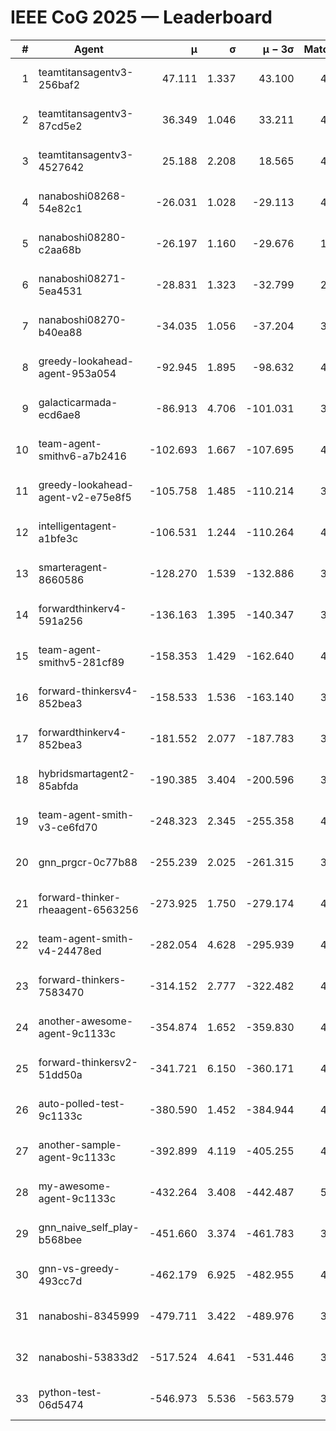 # IEEE CoG 2025 — Leaderboard

| # | Agent | μ | σ | μ − 3σ | Matches | Updated |
|---:|---|---:|---:|---:|---:|---|
| 1 | teamtitansagentv3-256baf2 | 47.111 | 1.337 | 43.100 | 4612 | 2025-08-28 10:55 |
| 2 | teamtitansagentv3-87cd5e2 | 36.349 | 1.046 | 33.211 | 4478 | 2025-08-28 10:55 |
| 3 | teamtitansagentv3-4527642 | 25.188 | 2.208 | 18.565 | 4494 | 2025-08-28 10:55 |
| 4 | nanaboshi08268-54e82c1 | -26.031 | 1.028 | -29.113 | 4338 | 2025-08-28 10:55 |
| 5 | nanaboshi08280-c2aa68b | -26.197 | 1.160 | -29.676 | 1040 | 2025-08-28 10:55 |
| 6 | nanaboshi08271-5ea4531 | -28.831 | 1.323 | -32.799 | 2900 | 2025-08-28 10:55 |
| 7 | nanaboshi08270-b40ea88 | -34.035 | 1.056 | -37.204 | 3358 | 2025-08-28 10:55 |
| 8 | greedy-lookahead-agent-953a054 | -92.945 | 1.895 | -98.632 | 4250 | 2025-08-28 10:55 |
| 9 | galacticarmada-ecd6ae8 | -86.913 | 4.706 | -101.031 | 3900 | 2025-08-28 10:55 |
| 10 | team-agent-smithv6-a7b2416 | -102.693 | 1.667 | -107.695 | 4600 | 2025-08-28 10:55 |
| 11 | greedy-lookahead-agent-v2-e75e8f5 | -105.758 | 1.485 | -110.214 | 3490 | 2025-08-28 10:55 |
| 12 | intelligentagent-a1bfe3c | -106.531 | 1.244 | -110.264 | 4154 | 2025-08-28 10:55 |
| 13 | smarteragent-8660586 | -128.270 | 1.539 | -132.886 | 3609 | 2025-08-28 10:55 |
| 14 | forwardthinkerv4-591a256 | -136.163 | 1.395 | -140.347 | 3804 | 2025-08-28 10:55 |
| 15 | team-agent-smithv5-281cf89 | -158.353 | 1.429 | -162.640 | 4300 | 2025-08-28 10:55 |
| 16 | forward-thinkersv4-852bea3 | -158.533 | 1.536 | -163.140 | 3605 | 2025-08-28 10:55 |
| 17 | forwardthinkerv4-852bea3 | -181.552 | 2.077 | -187.783 | 3457 | 2025-08-28 10:55 |
| 18 | hybridsmartagent2-85abfda | -190.385 | 3.404 | -200.596 | 3691 | 2025-08-28 10:55 |
| 19 | team-agent-smith-v3-ce6fd70 | -248.323 | 2.345 | -255.358 | 4494 | 2025-08-28 10:55 |
| 20 | gnn_prgcr-0c77b88 | -255.239 | 2.025 | -261.315 | 3720 | 2025-08-28 10:55 |
| 21 | forward-thinker-rheaagent-6563256 | -273.925 | 1.750 | -279.174 | 4642 | 2025-08-28 10:55 |
| 22 | team-agent-smith-v4-24478ed | -282.054 | 4.628 | -295.939 | 4214 | 2025-08-28 10:55 |
| 23 | forward-thinkers-7583470 | -314.152 | 2.777 | -322.482 | 4500 | 2025-08-28 10:55 |
| 24 | another-awesome-agent-9c1133c | -354.874 | 1.652 | -359.830 | 4920 | 2025-08-28 10:55 |
| 25 | forward-thinkersv2-51dd50a | -341.721 | 6.150 | -360.171 | 4602 | 2025-08-28 10:55 |
| 26 | auto-polled-test-9c1133c | -380.590 | 1.452 | -384.944 | 4080 | 2025-08-28 10:55 |
| 27 | another-sample-agent-9c1133c | -392.899 | 4.119 | -405.255 | 4700 | 2025-08-28 10:55 |
| 28 | my-awesome-agent-9c1133c | -432.264 | 3.408 | -442.487 | 5300 | 2025-08-28 10:55 |
| 29 | gnn_naive_self_play-b568bee | -451.660 | 3.374 | -461.783 | 3240 | 2025-08-28 10:55 |
| 30 | gnn-vs-greedy-493cc7d | -462.179 | 6.925 | -482.955 | 4020 | 2025-08-28 10:55 |
| 31 | nanaboshi-8345999 | -479.711 | 3.422 | -489.976 | 3750 | 2025-08-28 10:55 |
| 32 | nanaboshi-53833d2 | -517.524 | 4.641 | -531.446 | 3720 | 2025-08-28 10:55 |
| 33 | python-test-06d5474 | -546.973 | 5.536 | -563.579 | 3950 | 2025-08-28 10:55 |
